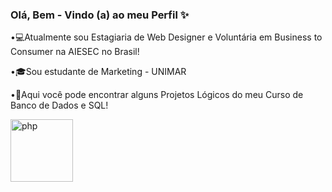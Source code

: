 ### Olá, Bem - Vindo (a) ao meu Perfil  ✨

•💻Atualmente sou Estagiaria de Web Designer e Voluntária em  Business to Consumer na AIESEC no Brasil!

•🎓Sou estudante de Marketing - UNIMAR

•💾Aqui você pode encontrar alguns Projetos Lógicos do meu Curso de Banco de Dados e SQL!

 <img src="https://cdn.discordapp.com/attachments/988904705117798463/1068972708043427913/Gifs.gif" alt="php" width="100" height="100"/>

